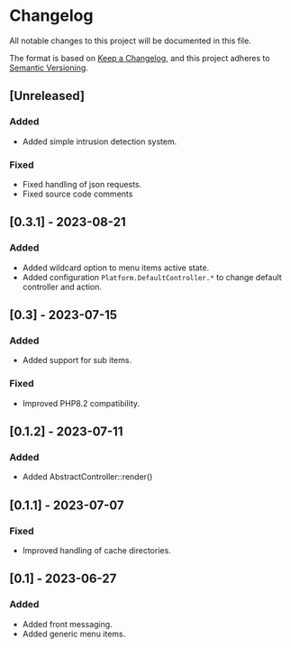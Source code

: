 # Changelog
All notable changes to this project will be documented in this file.

The format is based on [Keep a Changelog](https://keepachangelog.com/en/1.0.0/),
and this project adheres to [Semantic Versioning](https://semver.org/spec/v2.0.0.html).

## [Unreleased]

### Added

- Added simple intrusion detection system.

### Fixed

- Fixed handling of json requests.
- Fixed source code comments

## [0.3.1] - 2023-08-21

### Added

- Added wildcard option to menu items active state.
- Added configuration ```Platform.DefaultController.*``` to change default controller and action.

## [0.3] - 2023-07-15

### Added

- Added support for sub items.

### Fixed

- Improved PHP8.2 compatibility.

## [0.1.2] - 2023-07-11

### Added

- Added AbstractController::render()

## [0.1.1] - 2023-07-07

### Fixed

- Improved handling of cache directories.

## [0.1] - 2023-06-27

### Added

- Added front messaging.
- Added generic menu items.
